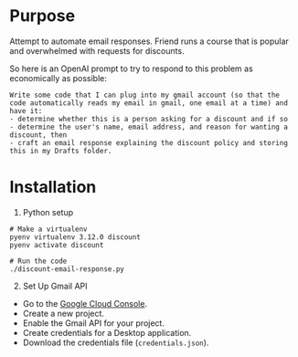 # Purpose
Attempt to automate email responses. Friend runs a course that is popular and overwhelmed with requests for discounts.

So here is an OpenAI prompt to try to respond to this problem as economically as possible:
```
Write some code that I can plug into my gmail account (so that the code automatically reads my email in gmail, one email at a time) and have it:
- determine whether this is a person asking for a discount and if so
- determine the user's name, email address, and reason for wanting a discount, then
- craft an email response explaining the discount policy and storing this in my Drafts folder.
```

# Installation

1. Python setup
```
# Make a virtualenv
pyenv virtualenv 3.12.0 discount
pyenv activate discount

# Run the code
./discount-email-response.py
```

2. Set Up Gmail API
* Go to the [Google Cloud Console](https://console.cloud.google.com/welcome).
* Create a new project.
* Enable the Gmail API for your project.
* Create credentials for a Desktop application.
* Download the credentials file (`credentials.json`).
